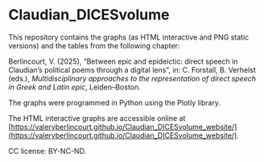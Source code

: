 # Claudian_DICESvolume

This repository contains the graphs (as HTML interactive and PNG static versions) and the tables from the following chapter:

Berlincourt, V. (2025), “Between epic and epideictic: direct speech in Claudian’s political poems through a digital lens”, in: C. Forstall, B. Verhelst (eds.), _Multidisciplinary approaches to the representation of direct speech in Greek and Latin epic_, Leiden–Boston.

The graphs were programmed in Python using the Plotly library.

The HTML interactive graphs are accessible online at [https://valeryberlincourt.github.io/Claudian_DICESvolume_website/](https://valeryberlincourt.github.io/Claudian_DICESvolume_website/).

CC license: BY-NC-ND.
